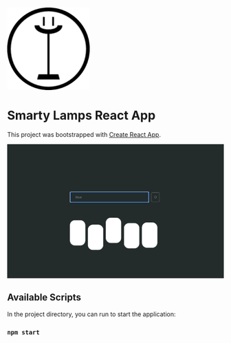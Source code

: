 ![](media/android-chrome-192x192.png)
# Smarty Lamps React App

This project was bootstrapped with [Create React App](https://github.com/facebook/create-react-app).

![](media/homescreen.png)

## Available Scripts

In the project directory, you can run to start the application:

### `npm start`
